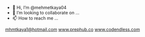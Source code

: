 - 👋 Hi, I’m @mehmetkaya04
- 💞️ I’m looking to collaborate on ...
- 📫 How to reach me ...

mhmtkaya1@hotmail.com
www.prephub.co
www.codendless.com

<!---
mehmetkaya04/mehmetkaya04 is a ✨ special ✨ repository because its `README.md` (this file) appears on your GitHub profile.
You can click the Preview link to take a look at your changes.
--->
